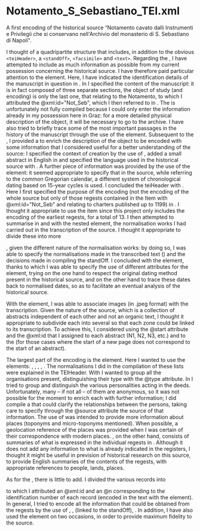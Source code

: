 # Notamento_S_Sebastiano_TEI.xml
A first encoding of the historical source “Notamento cavato dalli Instrumenti e Privilegii che si conservano nell'Archivio del monasterio di S. Sebastiano di Napoli".

I thought of a quadripartite structure that includes, in addition to the obvious `<teiHeader>`, a `<standOff>`, `<facsimile>` and `<text>`.
Regarding the <teiHeader>, I have attempted to include as much information as possible from my current possession concerning the historical source. I have therefore paid particular attention to the <sourceDesc> element. Here, I have indicated the identification details of the manuscript in question in <msIdentifier>. In <msItem> I specified the content of the manuscript: it is in fact composed of three separate sections, the object of study (and encoding) is only the last one, that relating to the Notamento, to which I attributed the @xml:id="Not_Seb", which I then referred to in <text corresp="#Not_Seb">.
The <physDesc> is unfortunately not fully compiled because I could only enter the information already in my possession here in Graz: for a more detailed physical description of the object, it will be necessary to go to the archive. I have also tried to briefly trace some of the most important passages in the history of the manuscript through the use of the <history> element.
Subsequent to the <fileDesc>, I provided a <profileDesc> to enrich the description of the object to be encoded with some information that I considered useful for a better understanding of the source: I specified the context of creation by the use of <creation>, added a small abstract in English in <abstract> and specified the language used in the historical source with <langUsage>. A further piece of information was provided by the use of the <calendar> element: it seemed appropriate to specify that in the source, while referring to the common Gregorian calendar, a different system of chronological dating based on 15-year cycles is used.
I concluded the teiHeader with <encodingDesc>. Here I first specified the purpose of the encoding (not the encoding of the whole source but only of those regests contained in the Item with @xml:id="Not_Seb" and relating to charters published up to 1199) in <projectDesc>. I thought it appropriate to use the <samplingDecl> item since this project only includes the encoding of the earliest regests, for a total of 13.
I then attempted to summarise in <editorialDecl> and with the nested <normalisation> element, the normalisation works I had carried out in the transcription of the source. I thought it appropriate to divide these into more <p>, given the different nature of the normalisation works: by doing so, I was able to specify the normalisations made in the transcribed text (<text>) and the decisions made in compiling the standOff. I concluded with the <stdVals> element, thanks to which I was able to specify the use of different attributes for the <date> element, trying on the one hand to respect the original dating method present in the historical source, and on the other hand to trace these dates back to normalised dates, so as to facilitate an eventual analysis of the historical source.

With the <facsimile> element, I was able to associate images (in .jpeg format) with the transcription. Given the nature of the source, which is a collection of abstracts independent of each other and not an organic text, I thought it appropriate to subdivide each <surface> into several <zones> so that each zone could be linked to its transcription. To achieve this, I considered using the @start attribute and the @xml:id that I assigned to each abstract (N1, N2, N3, etc.) and to the <pb> (for those cases where the start of a new page does not correspond to the start of an abstract).

The largest part of the encoding is the <standOff> element. Here I wanted to use the elements: <listOrg>, <listPerson>, <listPlace>, <listRelation>, <listEvent>. The normalisations I did in the compilation of these lists were explained in the TEIHeader.
With <listOrg> I wanted to group all the organisations present, distinguishing their type with the @type attribute.
In <listPerson> I tried to group and distinguish the various personalities acting in the deeds. Unfortunately, many – if not all – of them are anonymous, so it was not possible for the moment to enrich each <person> with further information; I did compile a <listRelation> that could clarify the relationships between the persons, taking care to specify through the @source attribute the source of that information.
The use of <listPlace> was intended to provide more information about places (toponyms and micro-toponyms mentioned). When possible, a geolocation reference of the places was provided when I was certain of their correspondence with modern places.
<listEvent>, on the other hand, consists of summaries of what is expressed in the individual regests in <text>. Although it does not add any information to what is already indicated in the registers, I thought it might be useful in prevision of historical research on this source, to provide English summaries of the contents of the regests, with appropriate references to people, lands, places.

As for the <text>, there is little to add. I divided the various records into <p> to which I attributed an @xml:id and an @n corresponding to the identification number of each record (encoded in the text with the <idno> element). In general, I tried to encode all the information that could be obtained from the regests by the use of <persName>, <placeName>, <orgName> (linked to the standOff), <date>. In addition, I have also used the <fw> element on two occasions, in order to provide maximum fidelity to the source.
